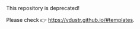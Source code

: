 <aside>This repository is deprecated!</aside>

Please check 👉 <https://vdustr.github.io/#templates>.
